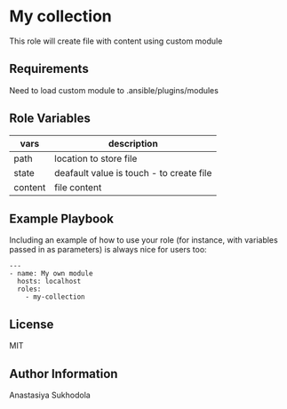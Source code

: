 My collection
=========

This role will create file with content using custom module

Requirements
------------

Need to load custom module to .ansible/plugins/modules

Role Variables
--------------


| vars                  | description                              |
|-----------------------|------------------------------------------|
| path        | location to store file                   |
|state | deafault value is touch - to create file | 
|content | file content                             | 



Example Playbook
----------------

Including an example of how to use your role (for instance, with variables passed in as parameters) is always nice for users too:

```
---
- name: My own module
  hosts: localhost
  roles:
    - my-collection
```

License
-------

MIT

Author Information
------------------

Anastasiya Sukhodola